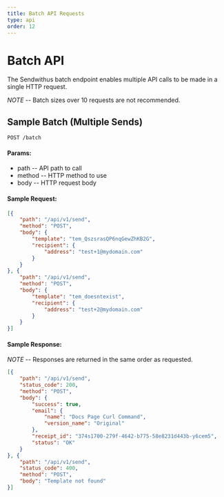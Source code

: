 ```yaml
---
title: Batch API Requests
type: api
order: 12
---
```


# Batch API

The Sendwithus batch endpoint enables multiple API calls to be made in a single HTTP request.

*NOTE* -- Batch sizes over 10 requests are not recommended.


## Sample Batch (Multiple Sends)

`POST /batch`

#### Params:

- path -- API path to call
- method -- HTTP method to use
- body -- HTTP request body


#### Sample Request:

```json
[{
    "path": "/api/v1/send",
    "method": "POST",
    "body": {
        "template": "tem_QszsrasQP6nqGewZhKB2G",
        "recipient": {
            "address": "test+1@mydomain.com"
        }
    }
}, {
    "path": "/api/v1/send",
    "method": "POST",
    "body": {
        "template": "tem_doesntexist",
        "recipient": {
            "address": "test+2@mydomain.com"
        }
    }
}]
```


#### Sample Response:


*NOTE* -- Responses are returned in the same order as requested.

```json
[{
    "path": "/api/v1/send",
    "status_code": 200,
    "method": "POST",
    "body": {
        "success": true,
        "email": {
            "name": "Docs Page Curl Command",
            "version_name": "Original"
        },
        "receipt_id": "374s1700-279f-4642-b775-58e8231d443b-y6cem5",
        "status": "OK"
    }
}, {
    "path": "/api/v1/send",
    "status_code": 400,
    "method": "POST",
    "body": "Template not found"
}]
```
